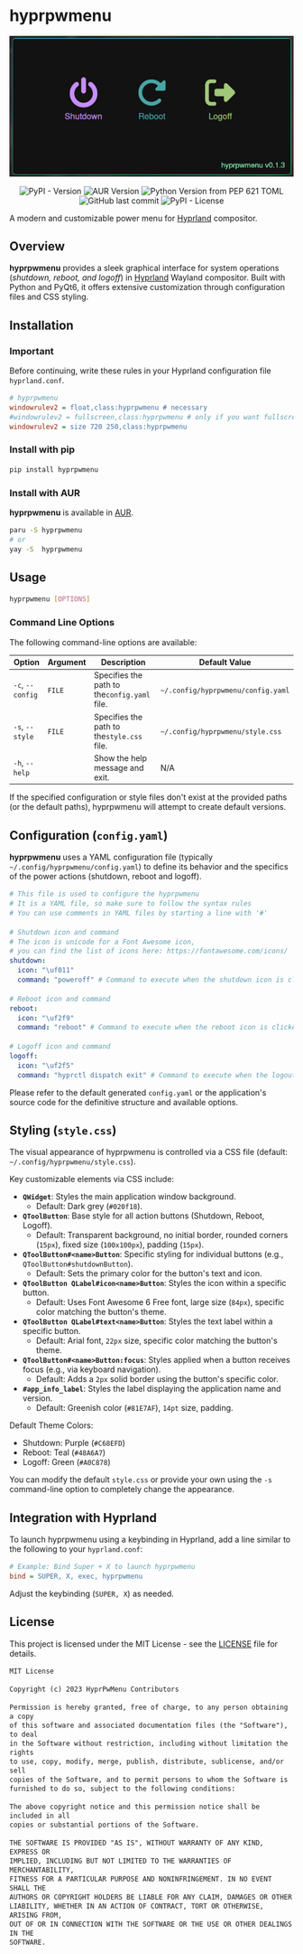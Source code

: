 <!-- markdownlint-disable -->

# hyprpwmenu

<p align="center">
  <img src="https://raw.githubusercontent.com/antrax2024/hyprpwmenu/refs/heads/main/src/hyprpwmenu/assets/banner.jpg" alt="hyprpwmenu Logo">
</p>

<div align="center">
  <span>
    <img alt="PyPI - Version" src="https://img.shields.io/pypi/v/hyprpwmenu">
    <img alt="AUR Version" src="https://img.shields.io/aur/version/hyprpwmenu">
    <img alt="Python Version from PEP 621 TOML" src="https://img.shields.io/python/required-version-toml?tomlFilePath=https%3A%2F%2Fraw.githubusercontent.com%2Fantrax2024%2Fhyprpwmenu%2Frefs%2Fheads%2Fmain%2Fpyproject.toml">
    <img alt="GitHub last commit" src="https://img.shields.io/github/last-commit/antrax2024/hyprpwmenu">
    <img alt="PyPI - License" src="https://img.shields.io/pypi/l/dockmate">

</span>
</div>

A modern and customizable power menu for [Hyprland](https://hyprland.org/https:/) compositor.

## Overview

**hyprpwmenu** provides a sleek graphical interface for system operations (_shutdown, reboot, and logoff_) in [Hyprland](https://hyprland.org/https:/) Wayland compositor. Built with Python and PyQt6, it offers extensive customization through configuration files and CSS styling.

## Installation

### Important

Before continuing, write these rules in your Hyprland configuration file `hyprland.conf`.

```ini
# hyprpwmenu
windowrulev2 = float,class:hyprpwmenu # necessary
#windowrulev2 = fullscreen,class:hyprpwmenu # only if you want fullscreen
windowrulev2 = size 720 250,class:hyprpwmenu
```

### Install with pip

```bash
pip install hyprpwmenu
```

### Install with AUR

**hyprpwmenu** is available in [AUR](https://aur.archlinux.org/).

```bash
paru -S hyprpwmenu
# or
yay -S  hyprpwmenu
```

## Usage

```bash
hyprpwmenu [OPTIONS]
```

### Command Line Options

The following command-line options are available:

| Option           | Argument | Description                                  | Default Value                      |
| ---------------- | -------- | -------------------------------------------- | ---------------------------------- |
| `-c`, `--config` | `FILE`   | Specifies the path to the`config.yaml` file. | `~/.config/hyprpwmenu/config.yaml` |
| `-s`, `--style`  | `FILE`   | Specifies the path to the`style.css` file.   | `~/.config/hyprpwmenu/style.css`   |
| `-h`, `--help`   |          | Show the help message and exit.              | N/A                                |

If the specified configuration or style files don't exist at the provided paths (or the default paths), hyprpwmenu will attempt to create default versions.

## Configuration (`config.yaml`)

**hyprpwmenu** uses a YAML configuration file (typically `~/.config/hyprpwmenu/config.yaml`) to define its behavior and the specifics of the power actions (shutdown, reboot and logoff).

```yaml
# This file is used to configure the hyprpwmenu
# It is a YAML file, so make sure to follow the syntax rules
# You can use comments in YAML files by starting a line with '#'

# Shutdown icon and command
# The icon is unicode for a Font Awesome icon,
# you can find the list of icons here: https://fontawesome.com/icons/
shutdown:
  icon: "\uf011"
  command: "poweroff" # Command to execute when the shutdown icon is clicked

# Reboot icon and command
reboot:
  icon: "\uf2f9"
  command: "reboot" # Command to execute when the reboot icon is clicked

# Logoff icon and command
logoff:
  icon: "\uf2f5"
  command: "hyprctl dispatch exit" # Command to execute when the logout icon is clicked
```

Please refer to the default generated `config.yaml` or the application's source code for the definitive structure and available options.

## Styling (`style.css`)

The visual appearance of hyprpwmenu is controlled via a CSS file (default: `~/.config/hyprpwmenu/style.css`).

Key customizable elements via CSS include:

- **`QWidget`**: Styles the main application window background.
  - Default: Dark grey (`#020f18`).
- **`QToolButton`**: Base style for all action buttons (Shutdown, Reboot, Logoff).
  - Default: Transparent background, no initial border, rounded corners (`15px`), fixed size (`100x100px`), padding (`15px`).
- **`QToolButton#<name>Button`**: Specific styling for individual buttons (e.g., `QToolButton#shutdownButton`).
  - Default: Sets the primary color for the button's text and icon.
- **`QToolButton QLabel#icon<name>Button`**: Styles the icon within a specific button.
  - Default: Uses Font Awesome 6 Free font, large size (`84px`), specific color matching the button's theme.
- **`QToolButton QLabel#text<name>Button`**: Styles the text label within a specific button.
  - Default: Arial font, `22px` size, specific color matching the button's theme.
- **`QToolButton#<name>Button:focus`**: Styles applied when a button receives focus (e.g., via keyboard navigation).
  - Default: Adds a `2px` solid border using the button's specific color.
- **`#app_info_label`**: Styles the label displaying the application name and version.
  - Default: Greenish color (`#81E7AF`), `14pt` size, padding.

Default Theme Colors:

- Shutdown: Purple (`#C68EFD`)
- Reboot: Teal (`#48A6A7`)
- Logoff: Green (`#A0C878`)

You can modify the default `style.css` or provide your own using the `-s` command-line option to completely change the appearance.

## Integration with Hyprland

To launch hyprpwmenu using a keybinding in Hyprland, add a line similar to the following to your `hyprland.conf`:

```ini
# Example: Bind Super + X to launch hyprpwmenu
bind = SUPER, X, exec, hyprpwmenu
```

Adjust the keybinding (`SUPER, X`) as needed.

## License

This project is licensed under the MIT License - see the [LICENSE](LICENSE) file for details.

```
MIT License

Copyright (c) 2023 HyprPwMenu Contributors

Permission is hereby granted, free of charge, to any person obtaining a copy
of this software and associated documentation files (the "Software"), to deal
in the Software without restriction, including without limitation the rights
to use, copy, modify, merge, publish, distribute, sublicense, and/or sell
copies of the Software, and to permit persons to whom the Software is
furnished to do so, subject to the following conditions:

The above copyright notice and this permission notice shall be included in all
copies or substantial portions of the Software.

THE SOFTWARE IS PROVIDED "AS IS", WITHOUT WARRANTY OF ANY KIND, EXPRESS OR
IMPLIED, INCLUDING BUT NOT LIMITED TO THE WARRANTIES OF MERCHANTABILITY,
FITNESS FOR A PARTICULAR PURPOSE AND NONINFRINGEMENT. IN NO EVENT SHALL THE
AUTHORS OR COPYRIGHT HOLDERS BE LIABLE FOR ANY CLAIM, DAMAGES OR OTHER
LIABILITY, WHETHER IN AN ACTION OF CONTRACT, TORT OR OTHERWISE, ARISING FROM,
OUT OF OR IN CONNECTION WITH THE SOFTWARE OR THE USE OR OTHER DEALINGS IN THE
SOFTWARE.
```

